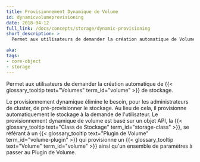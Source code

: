 ```yaml
---
title: Provisionnement Dynamique de Volume
id: dynamicvolumeprovisioning
date: 2018-04-12
full_link: /docs/concepts/storage/dynamic-provisioning
short_description: >
  Permet aux utilisateurs de demander la création automatique de Volumes de stockage.

aka:
tags:
- core-object
- storage
---
```

 Permet aux utilisateurs de demander la création automatique de {{< glossary_tooltip text="Volumes" term_id="volume" >}} de stockage.

<!--more-->

Le provisionnement dynamique élimine le besoin, pour les administrateurs de cluster, de pré-provisionner le stockage. Au lieu de cela, il provisionne automatiquement le stockage à la demande de l'utilisateur. Le provisionnement dynamique de volume est basé sur un objet API, la {{< glossary_tooltip text="Class de Stockage" term_id="storage-class" >}}, se référant à un {{< glossary_tooltip text="Plugin de Volume" term_id="volume-plugin" >}} qui provisionne un {{< glossary_tooltip text="Volume" term_id="volume" >}} ainsi qu'un ensemble de paramètres à passer au Plugin de Volume.
